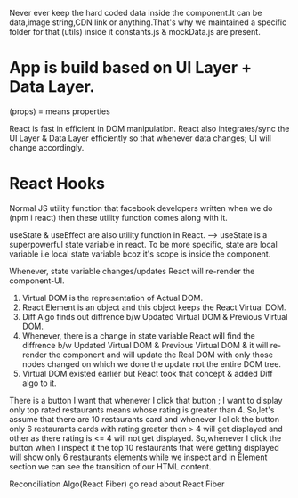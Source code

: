 Never ever keep the hard coded data inside the component.It can be data,image string,CDN link or anything.That's why we maintained a specific folder for that (utils) inside it constants.js & mockData.js are present.

# App is build based on UI Layer + Data Layer.

(props) = means properties

React is fast in efficient in DOM manipulation.
React also integrates/sync the UI Layer & Data Layer efficiently so that whenever data changes; UI will change accordingly.

# React Hooks

Normal JS utility function that facebook developers written when we do (npm i react) then these utility function comes along with it.

useState & useEffect are also utility function in React.
--> useState is a superpowerful state variable in react.
To be more specific, state are local variable i.e local state variable bcoz it's scope is inside the component.

Whenever, state variable changes/updates React will re-render the component-UI.

1. Virtual DOM is the representation of Actual DOM.
2. React Element is an object and this object keeps the React Virtual DOM.
3. Diff Algo finds out diffrence b/w Updated Virtual DOM & Previous Virtual DOM.
4. Whenever, there is a change in state variable React will find the diffrence b/w Updated Virtual DOM & Previous Virtual DOM & it will re-render the component and will update the Real DOM with only those nodes changed on which we done the update not the entire DOM tree.
5. Virtual DOM existed earlier but React took that concept & added Diff algo to it.

There is a button I want that whenever I click that button ; I want to display only top rated restaurants means whose rating is greater than 4.
So,let's assume that there are 10 restaurants card and whenever I click the button only 6 restaurants cards with rating greater then > 4 will get displayed and other as there rating is <= 4 will not get displayed.
So,whenever I click the button when I inspect it the top 10 restaurants that were getting displayed will show only 6 restaurants elements while we inspect and in Element section we can see the transition of our HTML content.

Reconciliation Algo(React Fiber)
go read about React Fiber
